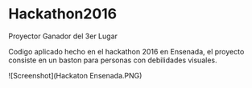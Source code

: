 # Hackathon2016
Proyector Ganador del 3er Lugar

Codigo aplicado hecho en el hackathon 2016 en Ensenada, el proyecto consiste en un baston para personas con debilidades visuales.

![Screenshot](Hackaton Ensenada.PNG)
